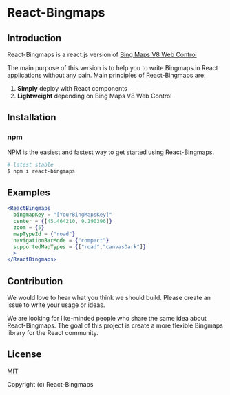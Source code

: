 # React-Bingmaps
## Introduction
React-Bingmaps is a react.js version of [Bing Maps V8 Web Control](https://msdn.microsoft.com/en-us/library/mt712542.aspx)

The main purpose of this version is to help you to write Bingmaps in React applications without any pain. Main principles of React-Bingmaps are:
1. **Simply** deploy with React components
1. **Lightweight**  depending on Bing Maps V8 Web Control

## Installation

### npm

NPM is the easiest and fastest way to get started using React-Bingmaps.


```sh
# latest stable
$ npm i react-bingmaps
```

## Examples

```jsx
<ReactBingmaps 
  bingmapKey = "[YourBingMapsKey]"
  center = {[45.464210, 9.190396]}
  zoom = {5}
  mapTypeId = {"road"}
  navigationBarMode = {"compact"}
  supportedMapTypes = {["road","canvasDark"]}
  >
</ReactBingmaps>
```

## Contribution

We would love to hear what you think we should build. Please create an issue to write your usage or ideas.

We are looking for like-minded people who share the same idea about React-Bingmaps. The goal of this project is create a more flexible Bingmaps library for the  React community.

## License

[MIT](http://opensource.org/licenses/MIT)

Copyright (c) React-Bingmaps
